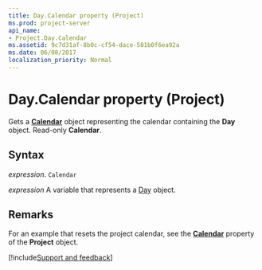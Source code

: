 ```yaml
---
title: Day.Calendar property (Project)
ms.prod: project-server
api_name:
- Project.Day.Calendar
ms.assetid: 9c7d31af-8b0c-cf54-dace-581b0f6ea92a
ms.date: 06/08/2017
localization_priority: Normal
---
```



# Day.Calendar property (Project)

Gets a  **[Calendar](Project.Calendar.md)** object representing the calendar containing the **Day** object. Read-only **Calendar**.


## Syntax

_expression_. `Calendar`

_expression_ A variable that represents a [Day](./Project.Day.md) object.


## Remarks

For an example that resets the project calendar, see the  **[Calendar](Project.Project.Calendar.md)** property of the **Project** object.

[!include[Support and feedback](~/includes/feedback-boilerplate.md)]